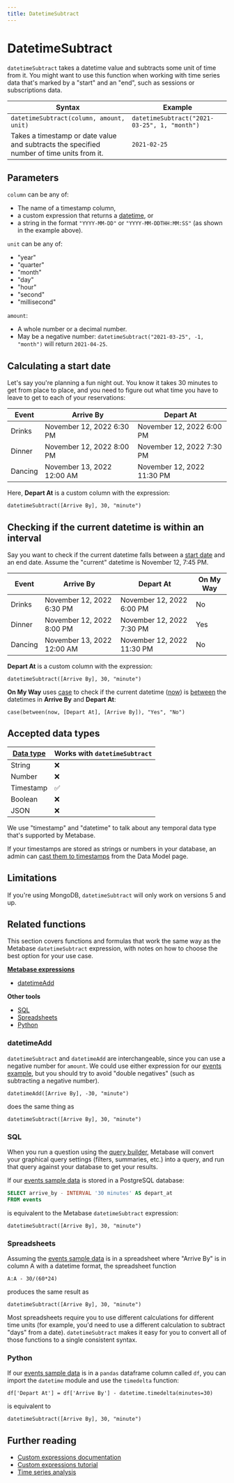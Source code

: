 ```yaml
---
title: DatetimeSubtract
---
```


# DatetimeSubtract

`datetimeSubtract` takes a datetime value and subtracts some unit of time from it. You might want to use this function when working with time series data that's marked by a "start" and an "end", such as sessions or subscriptions data.

| Syntax                                                                                    | Example                                     |
|-------------------------------------------------------------------------------------------|---------------------------------------------|
| `datetimeSubtract(column, amount, unit)`                                                  | `datetimeSubtract("2021-03-25", 1, "month")`|
| Takes a timestamp or date value and subtracts the specified number of time units from it. | `2021-02-25`                                |

## Parameters

`column` can be any of:
- The name of a timestamp column,
- a custom expression that returns a [datetime](#accepted-data-types), or
- a string in the format `"YYYY-MM-DD"` or `"YYYY-MM-DDTHH:MM:SS"` (as shown in the example above).

`unit` can be any of:
- "year"
- "quarter"
- "month"
- "day"
- "hour"
- "second"
- "millisecond"

`amount`:
- A whole number or a decimal number.
- May be a negative number: `datetimeSubtract("2021-03-25", -1, "month")` will return `2021-04-25`.

## Calculating a start date

Let's say you're planning a fun night out. You know it takes 30 minutes to get from place to place, and you need to figure out what time you have to leave to get to each of your reservations:

| Event   | Arrive By                  | Depart At                   |
|---------|----------------------------|-----------------------------|
| Drinks  | November 12, 2022 6:30 PM  | November 12, 2022 6:00 PM   |
| Dinner  | November 12, 2022 8:00 PM  | November 12, 2022 7:30 PM   |
| Dancing | November 13, 2022 12:00 AM | November 12, 2022 11:30 PM  |

Here, **Depart At** is a custom column with the expression:

```
datetimeSubtract([Arrive By], 30, "minute")
```

## Checking if the current datetime is within an interval

Say you want to check if the current datetime falls between a [start date](#calculating-a-start-date) and an end date. Assume the "current" datetime is November 12, 7:45 PM.

| Event   | Arrive By                  | Depart At                   | On My Way     |
|---------|----------------------------|-----------------------------|---------------|
| Drinks  | November 12, 2022 6:30 PM  | November 12, 2022 6:00 PM   | No            |
| Dinner  | November 12, 2022 8:00 PM  | November 12, 2022 7:30 PM   | Yes           | 
| Dancing | November 13, 2022 12:00 AM | November 12, 2022 11:30 PM  | No            |

**Depart At** is a custom column with the expression:

```
datetimeSubtract([Arrive By], 30, "minute")
```

**On My Way** uses [case](../expressions/case.md) to check if the current datetime ([now](../expressions/now.md)) is [between](../expressions-list.md#between) the datetimes in **Arrive By** and **Depart At**:

```
case(between(now, [Depart At], [Arrive By]), "Yes", "No")
```

## Accepted data types

| [Data type](https://www.metabase.com/learn/databases/data-types-overview#examples-of-data-types) | Works with `datetimeSubtract`  |
| ----------------------- | -------------------- |
| String                  | ❌                   |
| Number                  | ❌                   |
| Timestamp               | ✅                   |
| Boolean                 | ❌                   |
| JSON                    | ❌                   |

We use "timestamp" and "datetime" to talk about any temporal data type that's supported by Metabase.

If your timestamps are stored as strings or numbers in your database, an admin can [cast them to timestamps](../../../data-modeling/metadata-editing.md#casting-to-a-specific-data-type) from the Data Model page.

## Limitations

If you're using MongoDB, `datetimeSubtract` will only work on versions 5 and up.

## Related functions

This section covers functions and formulas that work the same way as the Metabase `datetimeSubtract` expression, with notes on how to choose the best option for your use case.

**[Metabase expressions](../expressions-list.md)**

- [datetimeAdd](#datetimeadd)

**Other tools**

- [SQL](#sql)
- [Spreadsheets](#spreadsheets)
- [Python](#python)

### datetimeAdd

`datetimeSubtract` and `datetimeAdd` are interchangeable, since you can use a negative number for `amount`. We could use either expression for our [events example](#calculating-a-start-date), but you should try to avoid "double negatives" (such as subtracting a negative number).

```
datetimeAdd([Arrive By], -30, "minute")
```

does the same thing as

```
datetimeSubtract([Arrive By], 30, "minute")
```

### SQL

When you run a question using the [query builder](https://www.metabase.com/glossary/query_builder), Metabase will convert your graphical query settings (filters, summaries, etc.) into a query, and run that query against your database to get your results.

If our [events sample data](#calculating-a-start-date) is stored in a PostgreSQL database:

```sql
SELECT arrive_by - INTERVAL '30 minutes' AS depart_at
FROM events
```

is equivalent to the Metabase `datetimeSubtract` expression:

```
datetimeSubtract([Arrive By], 30, "minute")
```

### Spreadsheets 

Assuming the [events sample data](#calculating-a-start-date) is in a spreadsheet where "Arrive By" is in column A with a datetime format, the spreadsheet function

```
A:A - 30/(60*24)
```

produces the same result as

```
datetimeSubtract([Arrive By], 30, "minute")
```

Most spreadsheets require you to use different calculations for different time units (for example, you'd need to use a different calculation to subtract "days" from a date). `datetimeSubtract` makes it easy for you to convert all of those functions to a single consistent syntax.

### Python

If our [events sample data](#calculating-a-start-date) is in a `pandas` dataframe column called `df`, you can import the `datetime` module and use the `timedelta` function:

```
df['Depart At'] = df['Arrive By'] - datetime.timedelta(minutes=30)
```

is equivalent to

```
datetimeSubtract([Arrive By], 30, "minute")
```

## Further reading

- [Custom expressions documentation](../expressions.md)
- [Custom expressions tutorial](https://www.metabase.com/learn/questions/custom-expressions)
- [Time series analysis](https://www.metabase.com/learn/time-series/start)
